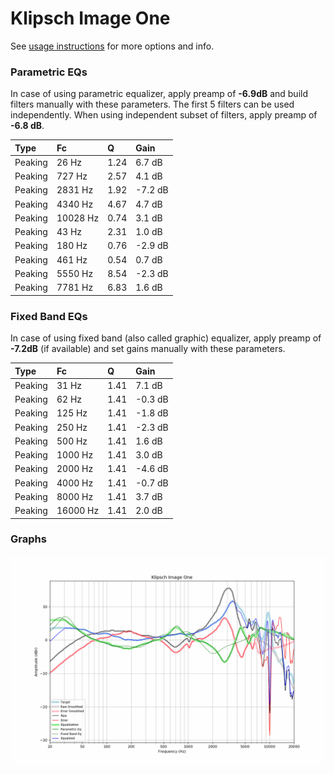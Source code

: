# Klipsch Image One
See [usage instructions](https://github.com/jaakkopasanen/AutoEq#usage) for more options and info.

### Parametric EQs
In case of using parametric equalizer, apply preamp of **-6.9dB** and build filters manually
with these parameters. The first 5 filters can be used independently.
When using independent subset of filters, apply preamp of **-6.8 dB**.

| Type    | Fc       |    Q | Gain    |
|:--------|:---------|:-----|:--------|
| Peaking | 26 Hz    | 1.24 | 6.7 dB  |
| Peaking | 727 Hz   | 2.57 | 4.1 dB  |
| Peaking | 2831 Hz  | 1.92 | -7.2 dB |
| Peaking | 4340 Hz  | 4.67 | 4.7 dB  |
| Peaking | 10028 Hz | 0.74 | 3.1 dB  |
| Peaking | 43 Hz    | 2.31 | 1.0 dB  |
| Peaking | 180 Hz   | 0.76 | -2.9 dB |
| Peaking | 461 Hz   | 0.54 | 0.7 dB  |
| Peaking | 5550 Hz  | 8.54 | -2.3 dB |
| Peaking | 7781 Hz  | 6.83 | 1.6 dB  |

### Fixed Band EQs
In case of using fixed band (also called graphic) equalizer, apply preamp of **-7.2dB**
(if available) and set gains manually with these parameters.

| Type    | Fc       |    Q | Gain    |
|:--------|:---------|:-----|:--------|
| Peaking | 31 Hz    | 1.41 | 7.1 dB  |
| Peaking | 62 Hz    | 1.41 | -0.3 dB |
| Peaking | 125 Hz   | 1.41 | -1.8 dB |
| Peaking | 250 Hz   | 1.41 | -2.3 dB |
| Peaking | 500 Hz   | 1.41 | 1.6 dB  |
| Peaking | 1000 Hz  | 1.41 | 3.0 dB  |
| Peaking | 2000 Hz  | 1.41 | -4.6 dB |
| Peaking | 4000 Hz  | 1.41 | -0.7 dB |
| Peaking | 8000 Hz  | 1.41 | 3.7 dB  |
| Peaking | 16000 Hz | 1.41 | 2.0 dB  |

### Graphs
![](./Klipsch%20Image%20One.png)
